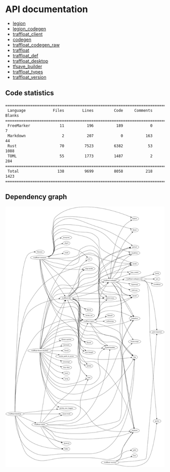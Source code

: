 # API documentation
- [legion](./legion)
- [legion_codegen](./legion_codegen)
- [traffloat_client](./traffloat_client)
- [codegen](./codegen)
- [traffloat_codegen_raw](./traffloat_codegen_raw)
- [traffloat](./traffloat)
- [traffloat_def](./traffloat_def)
- [traffloat_desktop](./traffloat_desktop)
- [tfsave_builder](./tfsave_builder)
- [traffloat_types](./traffloat_types)
- [traffloat_version](./traffloat_version)

## Code statistics
```
===============================================================================
 Language            Files        Lines         Code     Comments       Blanks
===============================================================================
 FreeMarker             11          196          189            0            7
 Markdown                2          207            0          163           44
 Rust                   70         7523         6382           53         1088
 TOML                   55         1773         1487            2          284
===============================================================================
 Total                 138         9699         8058          218         1423
===============================================================================
```

## Dependency graph
![](./depgraph.png)
